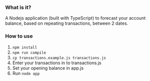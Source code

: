 ### What is it?

A Nodejs application (built with TypeScript) to forecast your account balance, based on repeating transactions, between 2 dates.

### How to use

1. `npm install`
2. `npm run compile`
3. `cp transactions.example.js transactions.js`
4. Enter your transactions in to transactions.js
5. Set your opening balance in app.js
6. Run `node app`